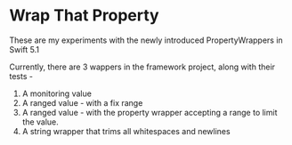 # Wrap That Property

These are my experiments with the newly introduced PropertyWrappers in Swift 5.1

Currently, there are 3 wappers in the framework project, along with their tests - 

1. A monitoring value
2. A ranged value - with a fix range
3. A ranged value - with the property wrapper accepting a range to limit the value.
4. A string wrapper that trims all whitespaces and newlines